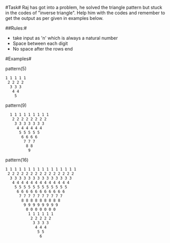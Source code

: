 #Task#
  Raj has got into a problem, he solved the triangle pattern but stuck in the codes of "inverse triangle". Help him with the codes and remember to get the output as per given in examples below.
  
  
##Rules:#
  * take input as 'n' which is always a natural number
  * Space between each digit 
  * No space after the rows end


#Examples#

   pattern(5)
   
    1 1 1 1 1
     2 2 2 2
      3 3 3
       4 4
        5
        
        
   pattern(9)
  
      1 1 1 1 1 1 1 1 1
       2 2 2 2 2 2 2 2
        3 3 3 3 3 3 3
         4 4 4 4 4 4
          5 5 5 5 5
           6 6 6 6
            7 7 7
             8 8
              9
            
            
   pattern(16)
   
    1 1 1 1 1 1 1 1 1 1 1 1 1 1 1 1
     2 2 2 2 2 2 2 2 2 2 2 2 2 2 2
      3 3 3 3 3 3 3 3 3 3 3 3 3 3
       4 4 4 4 4 4 4 4 4 4 4 4 4
        5 5 5 5 5 5 5 5 5 5 5 5
         6 6 6 6 6 6 6 6 6 6 6
          7 7 7 7 7 7 7 7 7 7
           8 8 8 8 8 8 8 8 8
            9 9 9 9 9 9 9 9
             0 0 0 0 0 0 0
              1 1 1 1 1 1
               2 2 2 2 2
                3 3 3 3
                 4 4 4
                  5 5
                   6